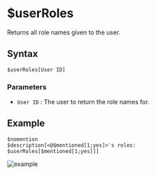 # $userRoles
Returns all role names given to the user.

## Syntax
```
$userRoles[User ID]
```

### Parameters
- `User ID` : The user to return the role names for.

## Example
```
$nomention
$description[<@$mentioned[1;yes]>'s roles: 
$userRoles[$mentioned[1;yes]]]
```
![example](https://user-images.githubusercontent.com/69215413/125122358-4e30d600-e0c3-11eb-8930-07276f1bfbbd.png)
